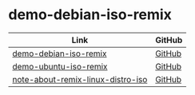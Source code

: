 

# demo-debian-iso-remix

| Link | GitHub |
| ---- | ------ |
| [demo-debian-iso-remix](https://samwhelp.github.io/demo-debian-iso-remix/) | [GitHub](https://github.com/samwhelp/demo-debian-iso-remix) |
| [demo-ubuntu-iso-remix](https://samwhelp.github.io/demo-ubuntu-iso-remix/) | [GitHub](https://github.com/samwhelp/demo-ubuntu-iso-remix) |
| [note-about-remix-linux-distro-iso](https://samwhelp.github.io/note-about-remix-linux-distro-iso/) | [GitHub](https://github.com/samwhelp/note-about-remix-linux-distro-iso) |
